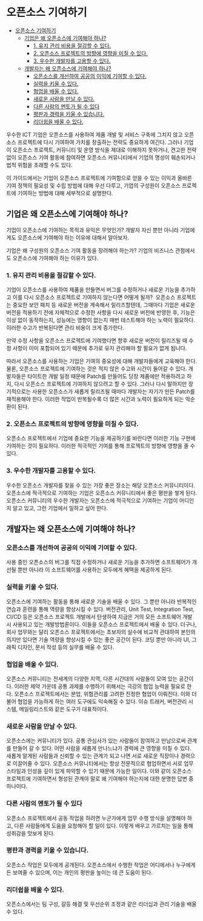 # 오픈소스 기여하기  

- [오픈소스 기여하기](#오픈소스-기여하기)
  - [기업은 왜 오픈소스에 기여해야 하나?](#기업은-왜-오픈소스에-기여해야-하나)
    - [1. 유지 관리 비용을 절감할 수 있다.](#1-유지-관리-비용을-절감할-수-있다)
    - [2. 오픈소스 프로젝트의 방향에 영향을 미칠 수 있다.](#2-오픈소스-프로젝트의-방향에-영향을-미칠-수-있다)
    - [3. 우수한 개발자를 고용할 수 있다.](#3-우수한-개발자를-고용할-수-있다)
  - [개발자는 왜 오픈소스에 기여해야 하나?](#개발자는-왜-오픈소스에-기여해야-하나)
    - [오픈소스를 개선하여 공공의 이익에 기여할 수 있다.](#오픈소스를-개선하여-공공의-이익에-기여할-수-있다)
    - [실력을 키울 수 있다.](#실력을-키울-수-있다)
    - [협업을 배울 수 있다.](#협업을-배울-수-있다)
    - [새로운 사람을 만날 수 있다.](#새로운-사람을-만날-수-있다)
    - [다른 사람의 멘토가 될 수 있다](#다른-사람의-멘토가-될-수-있다)
    - [평판과 경력을 키울 수 있습니다.](#평판과-경력을-키울-수-있습니다)
    - [리더쉽을 배울 수 있다.](#리더쉽을-배울-수-있다)


우수한 ICT 기업은 오픈소스를 사용하여 제품 개발 및 서비스 구축에 그치지 않고 오픈소스 프로젝트에 다시 기여하여 가치를 창출하는 전략도 중요하게 여긴다. 그러나 기업이 오픈소스 프로젝트, 커뮤니티 및 운영 방식을 제대로 이해하지 못하거나, 견고한 전략 없이 오픈소스 기여 활동에 참여하면 오픈소스 커뮤니티에서 기업의 명성이 훼손되거나 법적 위험을 초래할 수도 있다. 

이 가이드에서는 기업이 오픈소스 프로젝트에 기여함으로 얻을 수 있는 이익과 올바른 기여 정책의 필요성 및 수립 방법에 대해 우선 다루고, 기업의 구성원이 오픈소스 프로젝트에 기여하는 방법에 대해 세부적으로 설명한다. 

## 기업은 왜 오픈소스에 기여해야 하나?

기업이 오픈소스에 기여하는 목적과 유익은 무엇인가? 개발자 자신 뿐만 아니라 기업에게도 오픈소스에 기여해야 하는 이유에 대해서 알아보자. 

기업은 왜 구성원의 오픈소스 기여 활동을 장려해야 하는가? 기업의 비즈니스 관점에서도 오픈소스에 기여해야 하는 이유가 있다. 

### 1. 유지 관리 비용을 절감할 수 있다.

기업이 오픈소스를 사용하여 제품을 만들면서 버그를 수정하거나 새로운 기능을 추가하고 이를 다시 오픈소스 프로젝트로 기여하지 않는다면 어떻게 될까? ‌
오픈소스 프로젝트는 중요한 보안 패치 등 새로운 버전을 계속해서 릴리즈할텐데, 그때마다 기업은 새로운 버전을 적용하기 전에 자체적으로 수정한 사항을 다시 새로운 버전에 반영한 후, 기능은 이상 없이 동작하는지, 성능에는 영향이 없는지 매번 테스트해야 하는 노력이 필요하다. 이러한 수고가 반복된다면 관리 비용이 크게 증가한다. 

만약 수정 사항을 오픈소스 프로젝트에 기여했다면 향후 새로운 버전이 릴리즈될 때 수정 사항이 이미 포함되어 있기 때문에 추가로 유지 관리해야 할 필요가 없게 됩니다.

따라서 오픈소스를 사용하는 기업은 기여의 중요성에 대해 개발자들에게 교육해야 한다. 물론, 오픈소스 프로젝트에 기여하는 것은 적지 않은 수고와 시간이 들어갈 수 있다. 개발자들은 타이트한 개발 일정 때문에 Patch를 만들어도 당장 제품에만 적용하려고 하지, 다시 오픈소스 프로젝트에 기여하지 않으려고 할 수 있다. 그러나 다시 말하지만 장기적으로는 사용한 오픈소스가 새롭게 릴리즈될 때마다 개발자는 자기가 만든 Patch를 재적용해야 한다. 이러한 작업이 반복될수록 더 많은 시간과 노력이 필요하게 되는 악순환이 된다.

### 2. 오픈소스 프로젝트의 방향에 영향을 미칠 수 있다.
오픈소스 프로젝트에서 기업에 중요한 기능을 제공하기를 바란다면 이러한 기능 구현에 기여하는 것이 필요하다. 이러한 적극적인 기여를 통해 프로젝트의 방향에 영향을 줄 수 있다.

### 3. 우수한 개발자를 고용할 수 있다.
우수한 오픈소스 개발자를 찾을 수 있는 가장 좋은 장소는 해당 오픈소스 커뮤니티이다. 오픈소스에 적극적으로 기여하는 기업은 오픈소스 커뮤니티에서 좋은 평판을 쌓게 된다. 오픈소스 커뮤니티의 우수한 개발자는 오픈소스에 적극적으로 기여하는 기업이 어디인지 알고 있고, 그런 기업에서 일하고 싶어 한다.


## 개발자는 왜 오픈소스에 기여해야 하나?

### 오픈소스를 개선하여 공공의 이익에 기여할 수 있다. 
사용 중인 오픈소스의 버그를 직접 수정하거나 새로운 기능을 추가하면 소프트웨어가 개선될 뿐만 아니라 이 소프트웨어를 사용하는 모두에게 혜택을 제공하게 된다. 

### 실력을 키울 수 있다.
오픈소스에 기여하는 활동을 통해 새로운 기술을 배울 수 있다. 그 뿐만 아니라 반복적인 연습과 훈련을 통해 역량을 향상시킬 수 있다. 버전관리, Unit Test, Integration Test, CI/CD 등은 오픈소스 프로젝트 개발에서 탄생하여 지금은 거의 모든 소프트웨어 개발 시 사용되고 있는 개발방법론이다. 이들을 오픈소스 프로젝트에서 배울 수 있다. 더구나, 회사 업무와는 달리 오픈소스 프로젝트에서는 초보자의 실수에 비교적 관대하여 본인의 의지만 있다면 기술 역량을 향상시킬 수 있는 좋은 공간이 된다. 
코딩 뿐만 아니라 UI, 그래픽 디자인, 문서 작성 등의 실무를 배울 수 있다.

### 협업을 배울 수 있다. 
오픈소스 커뮤니티는 전세계의 다양한 지역, 다른 시간대의 사람들이 모여 있는 공간이다. 이러한 제약 가운데 공통 과제를 수행하기 위해서는 극강의 협업 능력을 필요로 한다. 오픈소스 프로젝트에서는 분업, 위험관리를 고려한 진정한 협업이 이뤄진다. 이와 더불어 협업을 가능하게 하는 여러 도구에도 익숙해질 수 있다. 이슈 트래커, 버전관리 시스템, 메일링리스트와 같은 도구가 대표적이다. 

### 새로운 사람을 만날 수 있다.
오픈소스에는 커뮤니티가 있다. 공통 관심사가 있는 사람들이 참여하고 만남으로써 관계를 만들어 갈 수 있다. 어떤 사람을 새롭게 만나느냐가 경력에 큰 영향을 미칠 수 있다. 새롭게 알게된 사람들과 신뢰할 수 있는 관계가 되고 나면 서로 새로운 직장이나 경력으로 이끌어줄 수 있다. 오픈소스 커뮤니티에서는 항상 전문적으로 협업하면서 서로 업무 스타일과 인성을 깊이 있게 파악할 수 있기 때문에 가능한 일이다. 이와 같이 오픈소스 프로젝트에 기여하면서 형성된 관계야 말로 왜 기여해야 하는지에 대한 분명한 답변 중 하나이다. 

### 다른 사람의 멘토가 될 수 있다 
오픈소스 프로젝트에서 공동 작업을 하려면 누군가에게 업무 수행 방식을 설명해야 하고, 다른 사람들에게 도움을 요청해야 할 일이 있다. 이렇게 배우고 가르치는 일을 통해 성취감을 맛보게 된다.

### 평판과 경력을 키울 수 있습니다.
오픈소스 작업은 모두에게 공개된다. 오픈소스에서 수행한 작업은 어디에서나 누구에게든 보여줄 수 있으며, 이는 개인의 평판을 높이는 데 큰 도움이 된다.

### 리더쉽을 배울 수 있다.
오픈소스에서는 팀 구성, 갈등 해결 및 우선순위 조정과 같은 리더십과 관리 기술을 배울 수 있다.
